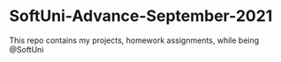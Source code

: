 # SoftUni-Advance-September-2021
This repo contains my projects, homework assignments, while being @SoftUni
